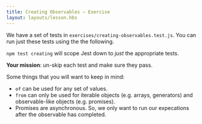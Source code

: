 ```yaml
---
title: Creating Observables — Exercise
layout: layouts/lesson.hbs
---
```


We have a set of tests in `exercises/creating-observables.test.js`. You can run just these tests using the the following.

`npm test creating` will scope Jest down to _just_ the appropriate tests.

**Your mission**: un-skip each test and make sure they pass.

Some things that you will want to keep in mind:

- `of` can be used for any set of values.
- `from` can only be used for iterable objects (e.g. arrays, generators) and observable-like objects (e.g. promises).
- Promises are asynchronous. So, we only want to run our expecations after the observable has completed.
